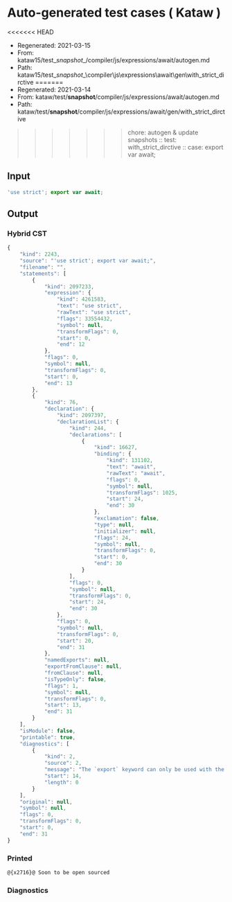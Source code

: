# Auto-generated test cases ( Kataw )
<<<<<<< HEAD
- Regenerated: 2021-03-15
- From: kataw15/test\__snapshot__/compiler/js/expressions/await/autogen.md
- Path: kataw15/test\__snapshot__\compiler\js\expressions\await\gen\with_strict_dirctive
=======
- Regenerated: 2021-03-14
- From: kataw/test/__snapshot__/compiler/js/expressions/await/autogen.md
- Path: kataw/test/__snapshot__/compiler/js/expressions/await/gen/with_strict_dirctive
>>>>>>> chore: autogen & update snapshots
> :: test: with_strict_dirctive
> :: case: export var await;
## Input

`````js
'use strict'; export var await;
`````

## Output

### Hybrid CST

```javascript
{
    "kind": 2243,
    "source": "'use strict'; export var await;",
    "filename": "",
    "statements": [
        {
            "kind": 2097233,
            "expression": {
                "kind": 4261583,
                "text": "use strict",
                "rawText": "use strict",
                "flags": 33554432,
                "symbol": null,
                "transformFlags": 0,
                "start": 0,
                "end": 12
            },
            "flags": 0,
            "symbol": null,
            "transformFlags": 0,
            "start": 0,
            "end": 13
        },
        {
            "kind": 76,
            "declaration": {
                "kind": 2097397,
                "declarationList": {
                    "kind": 244,
                    "declarations": [
                        {
                            "kind": 16627,
                            "binding": {
                                "kind": 131102,
                                "text": "await",
                                "rawText": "await",
                                "flags": 0,
                                "symbol": null,
                                "transformFlags": 1025,
                                "start": 24,
                                "end": 30
                            },
                            "exclamation": false,
                            "type": null,
                            "initializer": null,
                            "flags": 24,
                            "symbol": null,
                            "transformFlags": 0,
                            "start": 0,
                            "end": 30
                        }
                    ],
                    "flags": 0,
                    "symbol": null,
                    "transformFlags": 0,
                    "start": 24,
                    "end": 30
                },
                "flags": 0,
                "symbol": null,
                "transformFlags": 0,
                "start": 20,
                "end": 31
            },
            "namedExports": null,
            "exportFromClause": null,
            "fromClause": null,
            "isTypeOnly": false,
            "flags": 1,
            "symbol": null,
            "transformFlags": 0,
            "start": 13,
            "end": 31
        }
    ],
    "isModule": false,
    "printable": true,
    "diagnostics": [
        {
            "kind": 2,
            "source": 2,
            "message": "The `export` keyword can only be used with the module goal",
            "start": 14,
            "length": 0
        }
    ],
    "original": null,
    "symbol": null,
    "flags": 0,
    "transformFlags": 0,
    "start": 0,
    "end": 31
}
```

### Printed

```javascript
@{x2716}@ Soon to be open sourced
```

### Diagnostics

```javascript

```

